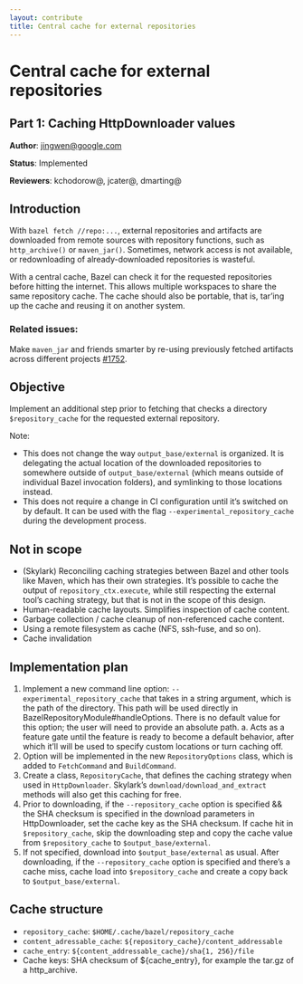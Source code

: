 ```yaml
---
layout: contribute
title: Central cache for external repositories
---
```


# Central cache for external repositories
## Part 1: Caching HttpDownloader values

**Author**: jingwen@google.com

**Status**: Implemented

**Reviewers**: kchodorow@, jcater@, dmarting@

## Introduction

With `bazel fetch //repo:...`, external repositories and artifacts are
downloaded from remote sources with repository functions, such as
`http_archive()` or `maven_jar()`. Sometimes, network access is not
available, or redownloading of already-downloaded repositories is
wasteful.

With a central cache, Bazel can check it for the requested
repositories before hitting the internet. This allows multiple
workspaces to share the same repository cache. The cache should also
be portable, that is, tar’ing up the cache and reusing it on another
system.

### Related issues:

Make `maven_jar` and friends smarter by re-using previously fetched
artifacts across different projects
[#1752](https://github.com/bazelbuild/bazel/issues/1752).

## Objective

Implement an additional step prior to fetching that checks a directory
`$repository_cache` for the requested external repository.

Note:

- This does not change the way `output_base/external` is organized. It
is delegating the actual location of the downloaded repositories to
somewhere outside of `output_base/external` (which means outside of
individual Bazel invocation folders), and symlinking to those
locations instead.
- This does not require a change in CI configuration until it’s
switched on by default. It can be used with the flag
`--experimental_repository_cache` during the development process.

## Not in scope

- (Skylark) Reconciling caching strategies between Bazel and other tools
like Maven, which has their own strategies. It’s possible to cache the
output of `repository_ctx.execute`, while still respecting the external
tool’s caching strategy, but that is not in the scope of this design.
- Human-readable cache layouts. Simplifies inspection of cache content.
- Garbage collection / cache cleanup of non-referenced cache content.
- Using a remote filesystem as cache (NFS, ssh-fuse, and so on).
- Cache invalidation

## Implementation plan

1. Implement a new command line option: `--experimental_repository_cache`
that takes in a string argument, which is the path of the directory. This
path will be used directly in BazelRepositoryModule#handleOptions. There is
no default value for this option; the user will need to provide an absolute
path.
  a. Acts as a feature gate until the feature is ready to become a
  default behavior, after which it’ll will be used to specify custom
  locations or turn caching off.
2. Option will be implemented in the new `RepositoryOptions` class,
which is added to `FetchCommand` and `BuildCommand`.
3. Create a class, `RepositoryCache`, that defines the caching strategy when
used in `HttpDownloader`. Skylark’s `download/download_and_extract`
methods will also get this caching for free.
4. Prior to downloading, if the `--repository_cache` option is
specified && the SHA checksum is specified in the download parameters
in HttpDownloader, set the cache key as the SHA checksum. If cache hit
in `$repository_cache`, skip the downloading step and copy the cache
value from `$repository_cache` to `$output_base/external`.
5. If not specified, download into `$output_base/external` as usual.
After downloading, if the `--repository_cache` option is specified and
there’s a cache miss, cache load into `$repository_cache` and create a
copy back to `$output_base/external`.

## Cache structure
- `repository_cache`: `$HOME/.cache/bazel/repository_cache`
- `content_adressable_cache`: `${repository_cache}/content_addressable`
- `cache_entry`: `${content_addressable_cache}/sha{1, 256}/file`
- Cache keys: SHA checksum of ${cache_entry}, for example the tar.gz of
a http_archive.
